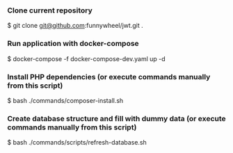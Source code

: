 ### Clone current repository
$ git clone git@github.com:funnywheel/jwt.git .

### Run application with docker-compose 
$ docker-compose -f docker-compose-dev.yaml up -d

### Install PHP dependencies (or execute commands manually from this script)
$ bash ./commands/composer-install.sh

### Create database structure and fill with dummy data (or execute commands manually from this script)
$ bash ./commands/scripts/refresh-database.sh
